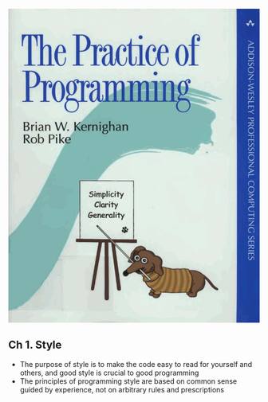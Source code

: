![](/assets/the-practice-of-programming/preface.png)

## Ch 1. Style

- The purpose of style is to make the code easy to read for yourself and others, and good style is crucial to good programming
- The principles of programming style are based on common sense guided by experience, not on arbitrary rules and prescriptions
